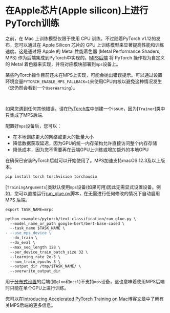 <!--Copyright 2022 The HuggingFace Team. All rights reserved.
Licensed under the Apache License, Version 2.0 (the "License"); you may not use this file except in compliance with
the License. You may obtain a copy of the License at
http://www.apache.org/licenses/LICENSE-2.0
Unless required by applicable law or agreed to in writing, software distributed under the License is distributed on
an "AS IS" BASIS, WITHOUT WARRANTIES OR CONDITIONS OF ANY KIND, either express or implied. See the License for the
⚠️ Note that this file is in Markdown but contain specific syntax for our doc-builder (similar to MDX) that may not be
rendered properly in your Markdown viewer.
-->

# 在Apple芯片(Apple silicon)上进行PyTorch训练

之前，在 Mac 上训练模型仅限于使用 CPU 训练。不过随着PyTorch v1.12的发布，您可以通过在 Apple Silicon 芯片的 GPU 上训练模型来显著提高性能和训练速度。这是通过将 Apple 的 Metal 性能着色器 (Metal Performance Shaders, MPS) 作为后端集成到PyTorch中实现的。[MPS后端](https://pytorch.org/docs/stable/notes/mps.html) 将 PyTorch 操作视为自定义的 Metal 着色器来实现，并将对应模块部署到`mps`设备上。

<Tip warning={true}>

某些PyTorch操作目前还未在MPS上实现，可能会抛出错误提示。可以通过设置环境变量`PYTORCH_ENABLE_MPS_FALLBACK=1`来使用CPU内核以避免这种情况发生（您仍然会看到一个`UserWarning`）。

<br>

如果您遇到任何其他错误，请在[PyTorch库](https://github.com/pytorch/pytorch/issues)中创建一个issue，因为[`Trainer`]类中只集成了MPS后端.

</Tip>

配置好`mps`设备后，您可以：

* 在本地训练更大的网络或更大的批量大小
* 降低数据获取延迟，因为GPU的统一内存架构允许直接访问整个内存存储
* 降低成本，因为您不需要再在云端GPU上训练或增加额外的本地GPU

在确保已安装PyTorch后就可以开始使用了。MPS加速支持macOS 12.3及以上版本。

```bash
pip install torch torchvision torchaudio
```

[`TrainingArguments`]类默认使用`mps`设备(如果可用)因此无需显式设置设备。例如，您可以直接运行[run_glue.py](https://github.com/huggingface/transformers/blob/main/examples/pytorch/text-classification/run_glue.py)脚本，在无需进行任何修改的情况下自动启用 MPS 后端。

```diff
export TASK_NAME=mrpc

python examples/pytorch/text-classification/run_glue.py \
  --model_name_or_path google-bert/bert-base-cased \
  --task_name $TASK_NAME \
- --use_mps_device \
  --do_train \
  --do_eval \
  --max_seq_length 128 \
  --per_device_train_batch_size 32 \
  --learning_rate 2e-5 \
  --num_train_epochs 3 \
  --output_dir /tmp/$TASK_NAME/ \
  --overwrite_output_dir
```

用于[分布式设置](https://pytorch.org/docs/stable/distributed.html#backends)的后端(如`gloo`和`nccl`)不支持`mps`设备，这也意味着使用MPS后端时只能在单个GPU上进行训练。

您可以在[Introducing Accelerated PyTorch Training on Mac](https://pytorch.org/blog/introducing-accelerated-pytorch-training-on-mac/)博客文章中了解有关MPS后端的更多信息。